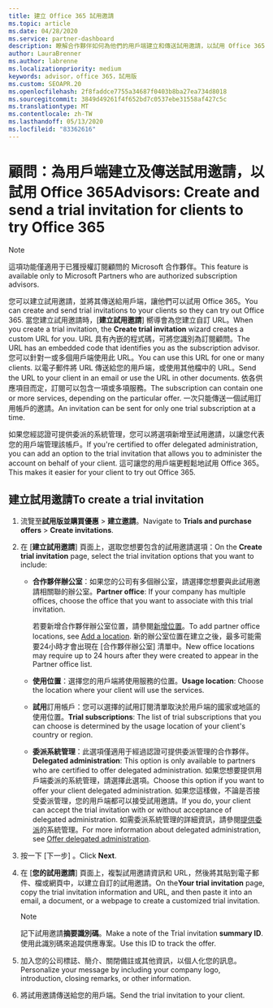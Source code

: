 ```yaml
---
title: 建立 Office 365 試用邀請
ms.topic: article
ms.date: 04/28/2020
ms.service: partner-dashboard
description: 瞭解合作夥伴如何為他們的用戶端建立和傳送試用邀請，以試用 Office 365。 合作夥伴非常是授權的訂閱顧問。
author: LauraBrenner
ms.author: labrenne
ms.localizationpriority: medium
keywords: advisor，office 365，試用版
ms.custom: SEOAPR.20
ms.openlocfilehash: 2f8faddce7755a34687f0403b8ba27ea734d8018
ms.sourcegitcommit: 3849d49261f4f652bd7c0537ebe31558af427c5c
ms.translationtype: MT
ms.contentlocale: zh-TW
ms.lasthandoff: 05/13/2020
ms.locfileid: "83362616"
---
```

# <a name="advisors-create-and-send-a-trial-invitation-for-clients-to-try-office-365"></a><span data-ttu-id="7f2a0-105">顧問：為用戶端建立及傳送試用邀請，以試用 Office 365</span><span class="sxs-lookup"><span data-stu-id="7f2a0-105">Advisors: Create and send a trial invitation for clients to try Office 365</span></span>

> [!NOTE]
> <span data-ttu-id="7f2a0-106">這項功能僅適用于已獲授權訂閱顧問的 Microsoft 合作夥伴。</span><span class="sxs-lookup"><span data-stu-id="7f2a0-106">This feature is available only to Microsoft Partners who are authorized subscription advisors.</span></span>

<span data-ttu-id="7f2a0-107">您可以建立試用邀請，並將其傳送給用戶端，讓他們可以試用 Office 365。</span><span class="sxs-lookup"><span data-stu-id="7f2a0-107">You can create and send trial invitations to your clients so they can try out Office 365.</span></span> <span data-ttu-id="7f2a0-108">當您建立試用邀請時，[**建立試用邀請**] 嚮導會為您建立自訂 URL。</span><span class="sxs-lookup"><span data-stu-id="7f2a0-108">When you create a trial invitation, the **Create trial invitation** wizard creates a custom URL for you.</span></span> <span data-ttu-id="7f2a0-109">URL 具有內嵌的程式碼，可將您識別為訂閱顧問。</span><span class="sxs-lookup"><span data-stu-id="7f2a0-109">The URL has an embedded code that identifies you as the subscription advisor.</span></span> <span data-ttu-id="7f2a0-110">您可以針對一或多個用戶端使用此 URL。</span><span class="sxs-lookup"><span data-stu-id="7f2a0-110">You can use this URL for one or many clients.</span></span> <span data-ttu-id="7f2a0-111">以電子郵件將 URL 傳送給您的用戶端，或使用其他檔中的 URL。</span><span class="sxs-lookup"><span data-stu-id="7f2a0-111">Send the URL to your client in an email or use the URL in other documents.</span></span> <span data-ttu-id="7f2a0-112">依各供應項目而定，訂閱可以包含一項或多項服務。</span><span class="sxs-lookup"><span data-stu-id="7f2a0-112">The subscription can contain one or more services, depending on the particular offer.</span></span> <span data-ttu-id="7f2a0-113">一次只能傳送一個試用訂用帳戶的邀請。</span><span class="sxs-lookup"><span data-stu-id="7f2a0-113">An invitation can be sent for only one trial subscription at a time.</span></span>

<span data-ttu-id="7f2a0-114">如果您經認證可提供委派的系統管理，您可以將選項新增至試用邀請，以讓您代表您的用戶端管理該帳戶。</span><span class="sxs-lookup"><span data-stu-id="7f2a0-114">If you're certified to offer delegated administration, you can add an option to the trial invitation that allows you to administer the account on behalf of your client.</span></span> <span data-ttu-id="7f2a0-115">這可讓您的用戶端更輕鬆地試用 Office 365。</span><span class="sxs-lookup"><span data-stu-id="7f2a0-115">This makes it easier for your client to try out Office 365.</span></span>

## <a name="to-create-a-trial-invitation"></a><span data-ttu-id="7f2a0-116">建立試用邀請</span><span class="sxs-lookup"><span data-stu-id="7f2a0-116">To create a trial invitation</span></span>

1. <span data-ttu-id="7f2a0-117">流覽至**試用版並購買優惠**  >  **建立邀請**。</span><span class="sxs-lookup"><span data-stu-id="7f2a0-117">Navigate to **Trials and purchase offers** > **Create invitations**.</span></span>

2. <span data-ttu-id="7f2a0-118">在 [**建立試用邀請**] 頁面上，選取您想要包含的試用邀請選項：</span><span class="sxs-lookup"><span data-stu-id="7f2a0-118">On the **Create trial invitation** page, select the trial invitation options that you want to include:</span></span>

    - <span data-ttu-id="7f2a0-119">**合作夥伴辦公室**：如果您的公司有多個辦公室，請選擇您想要與此試用邀請相關聯的辦公室。</span><span class="sxs-lookup"><span data-stu-id="7f2a0-119">**Partner office**: If your company has multiple offices, choose the office that you want to associate with this trial invitation.</span></span>

        <span data-ttu-id="7f2a0-120">若要新增合作夥伴辦公室位置，請參閱[新增位置](manage-locations.md)。</span><span class="sxs-lookup"><span data-stu-id="7f2a0-120">To add partner office locations, see [Add a location](manage-locations.md).</span></span> <span data-ttu-id="7f2a0-121">新的辦公室位置在建立之後，最多可能需要24小時才會出現在 [合作夥伴辦公室] 清單中。</span><span class="sxs-lookup"><span data-stu-id="7f2a0-121">New office locations may require up to 24 hours after they were created to appear in the Partner office list.</span></span>

    - <span data-ttu-id="7f2a0-122">**使用位置**：選擇您的用戶端將使用服務的位置。</span><span class="sxs-lookup"><span data-stu-id="7f2a0-122">**Usage location**: Choose the location where your client will use the services.</span></span>
    - <span data-ttu-id="7f2a0-123">**試用**訂用帳戶：您可以選擇的試用訂閱清單取決於用戶端的國家或地區的使用位置。</span><span class="sxs-lookup"><span data-stu-id="7f2a0-123">**Trial subscriptions**: The list of trial subscriptions that you can choose is determined by the usage location of your client's country or region.</span></span>
    - <span data-ttu-id="7f2a0-124">**委派系統管理**：此選項僅適用于經過認證可提供委派管理的合作夥伴。</span><span class="sxs-lookup"><span data-stu-id="7f2a0-124">**Delegated administration**: This option is only available to partners who are certified to offer delegated administration.</span></span> <span data-ttu-id="7f2a0-125">如果您想要提供用戶端委派的系統管理，請選擇此選項。</span><span class="sxs-lookup"><span data-stu-id="7f2a0-125">Choose this option if you want to offer your client delegated administration.</span></span> <span data-ttu-id="7f2a0-126">如果您這樣做，不論是否接受委派管理，您的用戶端都可以接受試用邀請。</span><span class="sxs-lookup"><span data-stu-id="7f2a0-126">If you do, your client can accept the trial invitation with or without acceptance of delegated administration.</span></span> <span data-ttu-id="7f2a0-127">如需委派系統管理的詳細資訊，請參閱[提供委派](customers_revoke_admin_privileges.md)的系統管理。</span><span class="sxs-lookup"><span data-stu-id="7f2a0-127">For more information about delegated administration, see [Offer delegated administration](customers_revoke_admin_privileges.md).</span></span>

3. <span data-ttu-id="7f2a0-128">按一下 [下一步]  。</span><span class="sxs-lookup"><span data-stu-id="7f2a0-128">Click **Next**.</span></span>

4. <span data-ttu-id="7f2a0-129">在 [**您的試用邀請**] 頁面上，複製試用邀請資訊和 URL，然後將其貼到電子郵件、檔或網頁中，以建立自訂的試用邀請。</span><span class="sxs-lookup"><span data-stu-id="7f2a0-129">On the**Your trial invitation** page, copy the trial invitation information and URL, and then paste it into an email, a document, or a webpage to create a customized trial invitation.</span></span>

    > [!NOTE]
    > <span data-ttu-id="7f2a0-130">記下試用邀請**摘要識別碼**。</span><span class="sxs-lookup"><span data-stu-id="7f2a0-130">Make a note of the Trial invitation **summary ID**.</span></span> <span data-ttu-id="7f2a0-131">使用此識別碼來追蹤供應專案。</span><span class="sxs-lookup"><span data-stu-id="7f2a0-131">Use this ID to track the offer.</span></span>

5. <span data-ttu-id="7f2a0-132">加入您的公司標誌、簡介、關閉備註或其他資訊，以個人化您的訊息。</span><span class="sxs-lookup"><span data-stu-id="7f2a0-132">Personalize your message by including your company logo, introduction, closing remarks, or other information.</span></span>

6. <span data-ttu-id="7f2a0-133">將試用邀請傳送給您的用戶端。</span><span class="sxs-lookup"><span data-stu-id="7f2a0-133">Send the trial invitation to your client.</span></span>
